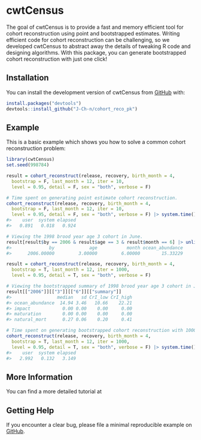 
<!-- README.md is generated from README.Rmd. Please edit that file -->

# cwtCensus

<!-- badges: start -->
<!-- badges: end -->

The goal of cwtCensus is to provide a fast and memory efficient tool for
cohort reconstruction using point and bootstrapped estimates. Writing
efficient code for cohort reconstruction can be challenging, so we
developed cwtCensus to abstract away the details of tweaking R code and
designing algorithms. With this package, you can generate bootstrapped
cohort reconstruction with just one click!

## Installation

You can install the development version of cwtCensus from
[GitHub](https://github.com/J-Ch-n/cwtCensus/tree/main) with:

``` r
install.packages("devtools")
devtools::install_github("J-Ch-n/cohort_reco_pk")
```

## Example

This is a basic example which shows you how to solve a common cohort
reconstruction problem:

``` r
library(cwtCensus)
set.seed(998784)

result = cohort_reconstruct(release, recovery, birth_month = 4,
  bootstrap = F, last_month = 12, iter = 10,
  level = 0.95, detail = F, sex = "both", verbose = F)

# Time spent on generating point estimate cohort reconstruction.
cohort_reconstruct(release, recovery, birth_month = 4,
  bootstrap = F, last_month = 12, iter = 10,
  level = 0.95, detail = F, sex = "both", verbose = F) |> system.time()
#>    user  system elapsed 
#>   0.891   0.018   0.924

# Viewing the 1998 brood year age 3 cohort in June.
result[result$by == 2006 & result$age == 3 & result$month == 6] |> unlist()
#>              by             age           month ocean_abundance 
#>      2006.00000         3.00000         6.00000        15.33229

result = cohort_reconstruct(release, recovery, birth_month = 4,
  bootstrap = T, last_month = 12, iter = 1000,
  level = 0.95, detail = T, sex = "both", verbose = F)

# Viewing the bootstrapped summary of 1998 brood year age 3 cohort in June.
result[["2006"]][["3"]][["6"]][["summary"]]
#>                 median   sd CrI_low CrI_high
#> ocean_abundance  14.94 3.46   10.66    22.21
#> impact            0.00 0.00    0.00     0.00
#> maturation        0.00 0.00    0.00     0.00
#> natural_mort      0.27 0.06    0.20     0.41

# Time spent on generating bootstrapped cohort reconstruction with 1000 iterations.
cohort_reconstruct(release, recovery, birth_month = 4,
  bootstrap = T, last_month = 12, iter = 1000,
  level = 0.95, detail = T, sex = "both", verbose = F) |> system.time()
#>    user  system elapsed 
#>   2.992   0.132   3.149
```

## More Information

You can find a more detailed tutorial at

## Getting Help

If you encounter a clear bug, please file a minimal reproducible example
on [GitHub](https://github.com/J-Ch-n/cwtCensus/issues).
